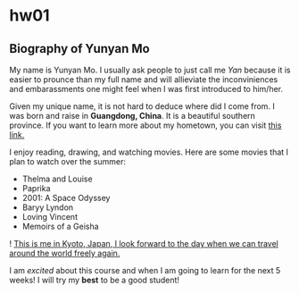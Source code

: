 # hw01
## Biography of Yunyan Mo

My name is Yunyan Mo. I usually ask people to just call me *Yan* because it is easier to prounce than my full name and will allieviate the inconviniences and embarassments one might feel when I was first introduced to him/her. 

Given my unique name, it is not hard to deduce where did I come from. I was born and raise in **Guangdong, China**. It is a beautiful southern province. If you want to learn more about my hometown, you can visit [this link.](https://en.wikipedia.org/wiki/Guangdong)

I enjoy reading, drawing, and watching movies. Here are some movies that I plan to watch over the summer:
* Thelma and Louise
* Paprika
* 2001: A Space Odyssey
* Baryy Lyndon
* Loving Vincent
* Memoirs of a Geisha

! [This is me in Kyoto, Japan, I look forward to the day when we can travel around the world freely again.](/Downloads/Me.jpeg)

I am *excited* about this course and when I am going to learn for the next 5 weeks! I will try my **best** to be a good student!